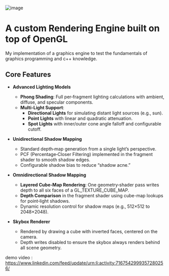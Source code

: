 ![image](https://github.com/user-attachments/assets/dcf0e7a5-989d-4bb1-aa3d-532305710288)

# A custom Rendering Engine built on top of OpenGL
My implementation of a graphics engine to test the fundamentals of graphics programming and c++ knowledge.

## Core Features

- **Advanced Lighting Models**  
  - **Phong Shading**: Full per‐fragment lighting calculations with ambient, diffuse, and specular components.  
  - **Multi‐Light Support**:  
    - **Directional Lights** for simulating distant light sources (e.g., sun).  
    - **Point Lights** with linear and quadratic attenuation.  
    - **Spot Lights** with inner/outer cone angle falloff and configurable cutoff.  

- **Unidirectional Shadow Mapping**  
  - Standard depth‐map generation from a single light’s perspective.  
  - PCF (Percentage‐Closer Filtering) implemented in the fragment shader to smooth shadow edges.  
  - Configurable shadow bias to reduce “shadow acne.”

- **Omnidirectional Shadow Mapping**  
  - **Layered Cube‐Map Rendering**: One geometry‐shader pass writes depth to all six faces of a GL_TEXTURE_CUBE_MAP.  
  - **Depth Comparison** in the fragment shader using cube-map lookups for point‐light shadows.  
  - Dynamic resolution control for shadow maps (e.g., 512×512 to 2048×2048).

- **Skybox Renderer**  
  - Rendered by drawing a cube with inverted faces, centered on the camera.  
  - Depth writes disabled to ensure the skybox always renders behind all scene geometry.

    
demo video : https://www.linkedin.com/feed/update/urn:li:activity:7167542999357280256/
